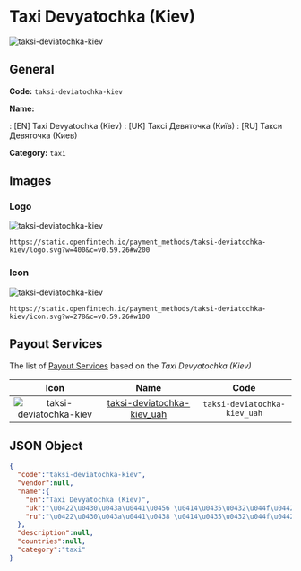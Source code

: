 
# Taxi Devyatochka (Kiev) 
![taksi-deviatochka-kiev](https://static.openfintech.io/payment_methods/taksi-deviatochka-kiev/logo.svg?w=400&c=v0.59.26#w200)  

## General 
**Code:** `taksi-deviatochka-kiev` 
 
**Name:** 
 
:	[EN] Taxi Devyatochka (Kiev) 
:	[UK] Таксі Девяточка (Київ) 
:	[RU] Такси Девяточка (Киев) 
 
**Category:** `taxi` 
 

## Images 

### Logo 
![taksi-deviatochka-kiev](https://static.openfintech.io/payment_methods/taksi-deviatochka-kiev/logo.svg?w=400&c=v0.59.26#w200)  

```
https://static.openfintech.io/payment_methods/taksi-deviatochka-kiev/logo.svg?w=400&c=v0.59.26#w200
```  

### Icon 
![taksi-deviatochka-kiev](https://static.openfintech.io/payment_methods/taksi-deviatochka-kiev/icon.svg?w=278&c=v0.59.26#w100)  

```
https://static.openfintech.io/payment_methods/taksi-deviatochka-kiev/icon.svg?w=278&c=v0.59.26#w100
```  

## Payout Services 
 
The list of [Payout Services](/payout-services/) based on the _Taxi Devyatochka (Kiev)_ 

|Icon|Name|Code| 
|:---:|:---:|:---:| 
|![taksi-deviatochka-kiev](https://static.openfintech.io/payout_methods/taksi-deviatochka-kiev/icon.png?w=278&c=v0.59.26#w40) |[taksi-deviatochka-kiev_uah](/payout-services/taksi-deviatochka-kiev_uah/)|`taksi-deviatochka-kiev_uah`| 
 

## JSON Object 

```json
{
  "code":"taksi-deviatochka-kiev",
  "vendor":null,
  "name":{
    "en":"Taxi Devyatochka (Kiev)",
    "uk":"\u0422\u0430\u043a\u0441\u0456 \u0414\u0435\u0432\u044f\u0442\u043e\u0447\u043a\u0430 (\u041a\u0438\u0457\u0432)",
    "ru":"\u0422\u0430\u043a\u0441\u0438 \u0414\u0435\u0432\u044f\u0442\u043e\u0447\u043a\u0430 (\u041a\u0438\u0435\u0432)"
  },
  "description":null,
  "countries":null,
  "category":"taxi"
}
```  

